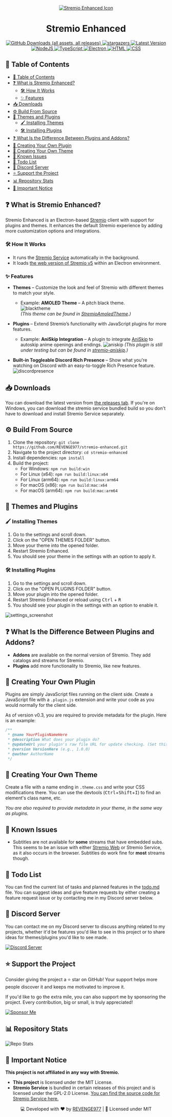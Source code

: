 <p align="center">
	<a href="https://stremio.com/">
		<img src="https://github.com/REVENGE977/stremio-enhanced/raw/main/images/icon.ico" alt="Stremio Enhanced Icon">
	</a>
	<h1 align="center">Stremio Enhanced</h1>
	<p align="center">
		<a href="https://github.com/REVENGE977/stremio-enhanced/releases/latest">
			<img alt="GitHub Downloads (all assets, all releases)" src="https://img.shields.io/github/downloads/REVENGE977/stremio-enhanced/total?style=for-the-badge&color=%237B5BF5">
		</a>
		<a href="https://github.com/REVENGE977/stremio-enhanced/stargazers">
			<img src="https://img.shields.io/github/stars/REVENGE977/stremio-enhanced.svg?style=for-the-badge&color=%237B5BF5" alt="stargazers">
		</a>
		<a href="https://github.com/REVENGE977/stremio-enhanced/releases/latest">
			<img src="https://img.shields.io/github/v/release/REVENGE977/stremio-enhanced?label=Latest%20Release&style=for-the-badge&color=%237B5BF5" alt="Latest Version">
		</a>
		<br>
		<a href="https://nodejs.org/">
			<img src="https://img.shields.io/badge/Node.js-43853D?style=for-the-badge&logo=node.js&logoColor=white" alt="NodeJS">
		</a>
		<a href="https://www.typescriptlang.org/">
			<img src="https://img.shields.io/badge/TypeScript-007ACC?style=for-the-badge&logo=typescript&logoColor=white" alt="TypeScript">
		</a>
		<a href="https://www.electronjs.org/">
			<img src="https://img.shields.io/badge/Electron-191970?style=for-the-badge&logo=Electron&logoColor=white" alt="Electron">
		</a>
		<a href="https://developer.mozilla.org/en-US/docs/Web/HTML">
			<img src="https://img.shields.io/badge/HTML-239120?style=for-the-badge&logo=html5&logoColor=white" alt="HTML">
		</a>
		<a href="https://developer.mozilla.org/en-US/docs/Web/CSS">
			<img src="https://img.shields.io/badge/CSS-2965F1?&style=for-the-badge&logo=css3&logoColor=white" alt="CSS">
		</a>
	</p>
</p>

## 📌 Table of Contents
- [📌 Table of Contents](#-table-of-contents)
- [❓ What is Stremio Enhanced?](#-what-is-stremio-enhanced)
	- [🛠 How It Works](#-how-it-works)
	- [✨ Features](#-features)
- [📥 Downloads](#-downloads)
- [⚙️ Build From Source](#️-build-from-source)
- [🎨 Themes and Plugins](#-themes-and-plugins)
	- [🖌️ Installing Themes](#️-installing-themes)
	- [🛠️ Installing Plugins](#️-installing-plugins)
- [❓ What Is the Difference Between Plugins and Addons?](#-what-is-the-difference-between-plugins-and-addons)
- [📜 Creating Your Own Plugin](#-creating-your-own-plugin)
- [🎨 Creating Your Own Theme](#-creating-your-own-theme)
- [🐛 Known Issues](#-known-issues)
- [📃 Todo List](#-todo-list)
- [🔗 Discord Server](#-discord-server)
- [⭐ Support the Project](#-support-the-project)
- [📊 Repository Stats](#-repository-stats)
- [🚨 Important Notice](#-important-notice)

## ❓ What is Stremio Enhanced?

Stremio Enhanced is an Electron-based [Stremio](https://www.stremio.com/) client with support for plugins and themes. It enhances the default Stremio experience by adding more customization options and integrations.  

### 🛠 How It Works  
- It runs the [Stremio Service](https://github.com/Stremio/stremio-service) automatically in the background.
- It loads [the web version of Stremio v5](https://web.stremio.com) within an Electron environment.

### ✨ Features  
- **Themes** – Customize the look and feel of Stremio with different themes to match your style.  
  - Example: **AMOLED Theme** – A pitch black theme.  
    ![blacktheme](https://github.com/REVENGE977/stremio-enhanced/raw/main/images/amoled_screenshot.png)  
    *(This theme can be found in [StremioAmoledTheme](https://github.com/REVENGE977/StremioAmoledTheme).)*  

- **Plugins** – Extend Stremio’s functionality with JavaScript plugins for more features.
  - Example: **AniSkip Integration** – A plugin to integrate [AniSkip](https://github.com/aniskip) to autoskip anime openings and endings.
   ![aniskip](./images/aniskipplugin.png)
   *(This plugin is still under testing but can be found in [stremio-aniskip](https://github.com/REVENGE977/stremio-aniskip).)*

- **Built-in Toggleable Discord Rich Presence** – Show what you're watching on Discord with an easy-to-toggle Rich Presence feature.  
  ![discordpresence](./images/discordrichpresence.png)   


## 📥 Downloads
You can download the latest version from [the releases tab](https://github.com/REVENGE977/stremio-enhanced/releases). If you're on Windows, you can download the stremio service bundled build so you don't have to download and install Stremio Service separately.

## ⚙️ Build From Source
1. Clone the repository: `git clone https://github.com/REVENGE977/stremio-enhanced.git`
2. Navigate to the project directory: `cd stremio-enhanced`
3. Install dependencies: `npm install`
4. Build the project: 
    - For Windows: `npm run build:win`
    - For Linux (x64): `npm run build:linux:x64`
    - For Linux (arm64): `npm run build:linux:arm64`
    - For macOS (x86): `npm run build:mac:x64`
    - For macOS (arm64): `npm run build:mac:arm64`

## 🎨 Themes and Plugins

### 🖌️ Installing Themes
1. Go to the settings and scroll down.
2. Click on the "OPEN THEMES FOLDER" button.
3. Move your theme into the opened folder.
4. Restart Stremio Enhanced.
5. You should see your theme in the settings with an option to apply it.

### 🛠️ Installing Plugins
1. Go to the settings and scroll down.
2. Click on the "OPEN PLUGINS FOLDER" button.
3. Move your plugin into the opened folder.
4. Restart Stremio Enhanced or reload using <kbd>Ctrl</kbd> + <kbd>R</kbd>
5. You should see your plugin in the settings with an option to enable it.

![settings_screenshot](https://github.com/REVENGE977/stremio-enhanced/raw/main/images/settings_screenshot.png)

## ❓ What Is the Difference Between Plugins and Addons?
- **Addons** are available on the normal version of Stremio. They add catalogs and streams for Stremio.
- **Plugins** add more functionality to Stremio, like new features.

## 📜 Creating Your Own Plugin
Plugins are simply JavaScript files running on the client side. Create a JavaScript file with a `.plugin.js` extension and write your code as you would normally for the client side.

As of version v0.3, you are required to provide metadata for the plugin. Here is an example:

```js
/**
 * @name YourPluginNameHere
 * @description What does your plugin do?
 * @updateUrl your plugin's raw file URL for update checking. (Set this to 'none' if you don't want to provide one)
 * @version VersionHere (e.g., 1.0.0)
 * @author AuthorName
 */
```

## 🎨 Creating Your Own Theme
Create a file with a name ending in `.theme.css` and write your CSS modifications there. You can use the devtools (<kbd>Ctrl</kbd>+<kbd>Shift</kbd>+<kbd>I</kbd>) to find an element's class name, etc.

*You are also required to provide metadata in your theme, in the same way as plugins.*

## 🐛 Known Issues
- Subtitles are not available for **some** streams that have embedded subs. This seems to be an issue with either [Stremio Web](https://web.stremio.com/) or Stremio Service, as it also occurs in the browser. Subtitles do work fine for **most** streams though.

## 📃 Todo List
You can find the current list of tasks and planned features in the [todo.md](./todo.md) file.
You can suggest ideas and give feature requests by either creating a feature request issue or by contacting me in my Discord server below.

## 🔗 Discord Server
You can contact me on my Discord server to discuss anything related to my projects, whether it'd be features you'd like to see in this project or to share ideas for themes/plugins you'd like to see made.

[![Discord Server](https://dcbadge.limes.pink/api/server/https://discord.gg/jDsgcehrp7?theme=default-inverted&style=for-the-badge)](https://discord.gg/jDsgcehrp7)


## ⭐ Support the Project
Consider giving the project a ⭐ star on GitHub! Your support helps more people discover it and keeps me motivated to improve it.

If you'd like to go the extra mile, you can also support me by sponsoring the project. Every contribution, big or small, is truly appreciated!

[![Sponsor Me](https://img.shields.io/badge/Sponsor%20Me-%E2%9D%A4-red?style=for-the-badge)](https://github.com/sponsors/REVENGE977)

## 📊 Repository Stats

![Repo Stats](https://repobeats.axiom.co/api/embed/ffcb702620c8a5356a655a21e58442be5648de67.svg "Repobeats analytics image")

## 🚨 Important Notice
**This project is not affiliated in any way with Stremio.**

- **This project** is licensed under the MIT License.
- **Stremio Service** is bundled in certain releases of this project and is licensed under the GPL-2.0 License. [You can find the source code for Stremio Service here.](https://github.com/Stremio/stremio-service)


<p align="center">💻 Developed with ❤️ by <a href="https://github.com/REVENGE977">REVENGE977</a> | 📜 Licensed under MIT</p>
